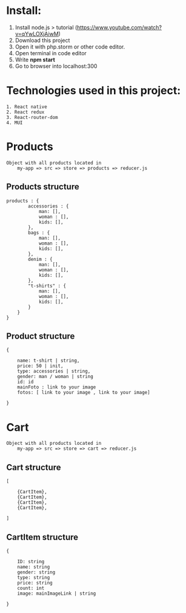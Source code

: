 # Install:
1. Install node.js > tutorial (https://www.youtube.com/watch?v=qYwLOXjAiwM)
2. Download this project
3. Open it with php.storm or other code editor.
4. Open terminal in code editor
5. Write **npm start**
6. Go to browser into localhost:300



# Technologies used in this project:

    1. React native
    2. React redux
    3. React-router-dom
    4. MUI

# Products
    Object with all products located in 
        my-app => src => store => products => reducer.js

## Products structure
    products : {
            accessories : { 
                man: [],
                woman : [],
                kids: [],
            },
            bags : {
                man: [],
                woman : [],
                kids: [],
            },
            denim : {
                man: [],
                woman : [],
                kids: [],
            },
            "t-shirts" : {
                man: [],
                woman : [],
                kids: [],
            }
        }
    }


## Product structure
    {

        name: t-shirt | string,
        price: 50 | init,
        type: accessories | string,
        gender: man / woman | string
        id: id
        mainFoto : link to your image
        fotos: [ link to your image , link to your image]

    }
# Cart
    Object with all products located in 
        my-app => src => store => cart => reducer.js

## Cart structure
    [

        {CartItem},
        {CartItem},
        {CartItem},
        {CartItem},

    ]

## CartItem structure
    {

        ID: string
        name: string
        gender: string
        type: string
        price: string
        count: int
        image: mainImageLink | string

    }


